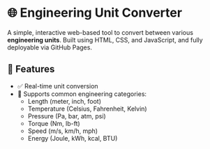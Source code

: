 # 🌐 Engineering Unit Converter

A simple, interactive web-based tool to convert between various **engineering units**. Built using HTML, CSS, and JavaScript, and fully deployable via GitHub Pages.

## 🔧 Features

- ✅ Real-time unit conversion
- 📏 Supports common engineering categories:
  - Length (meter, inch, foot)
  - Temperature (Celsius, Fahrenheit, Kelvin)
  - Pressure (Pa, bar, atm, psi)
  - Torque (Nm, lb-ft)
  - Speed (m/s, km/h, mph)
  - Energy (Joule, kWh, kcal, BTU)
